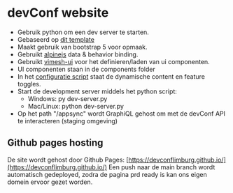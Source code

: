 # devConf website

- Gebruik python om een dev server te starten.
- Gebaseerd op [dit template](https://startbootstrap.com/template/modern-business)
- Maakt gebruik van bootstrap 5 voor opmaak.
- Gebruikt [alpinejs](https://alpinejs.dev/) data & behavior binding.
- Gebruikt [vimesh-ui](https://github.com/vimeshjs/vimesh-ui) voor het definieren/laden van ui componenten.
- UI componenten staan in de components folder
- In het [configuratie script](/js/configuration.js) staat de dynamische content en feature toggles.
- Start de development server middels het python script: 
    - Windows:      py dev-server.py
    - Mac/Linux:    python dev-server.py
- Op het path "/appsync" wordt GraphiQL gehost om met de devConf API te interacteren (staging omgeving)  

## Github pages hosting
De site wordt gehost door Github Pages: [https://devconflimburg.github.io/](https://devconflimburg.github.io/)
Een push naar de main branch wordt automatisch gedeployed, zodra de pagina prd ready is 
kan ons eigen domein ervoor gezet worden. 
